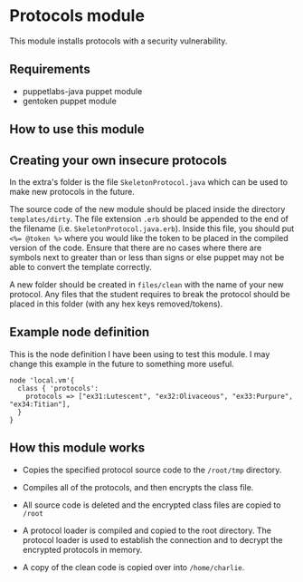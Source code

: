 # Protocols module

This module installs protocols with a security vulnerability.

## Requirements

- puppetlabs-java puppet module
- gentoken puppet module

## How to use this module

## Creating your own insecure protocols

In the extra's folder is the file `SkeletonProtocol.java` which can be used to make new protocols in the future.

The source code of the new module should be placed inside the directory `templates/dirty`. The file extension `.erb` should be appended to the end of the filename (i.e. `SkeletonProtocol.java.erb`). Inside this file, you should put `<%= @token %>` where you would like the token to be placed in the compiled version of the code. Ensure that there are no cases where there are symbols next to greater than or less than signs or else puppet may not be able to convert the template correctly.

A new folder should be created in `files/clean` with the name of your new protocol. Any files that the student requires to break the protocol should be placed in this folder (with any hex keys removed/tokens).

## Example node definition

This is the node definition I have been using to test this module. I may change this example in the future to something more useful.

```puppet
node 'local.vm'{
  class { 'protocols':
    protocols => ["ex31:Lutescent", "ex32:Olivaceous", "ex33:Purpure", "ex34:Titian"],
  }
}
```

## How this module works

- Copies the specified protocol source code to the `/root/tmp` directory.

- Compiles all of the protocols, and then encrypts the class file.

- All source code is deleted and the encrypted class files are copied to `/root`

- A protocol loader is compiled and copied to the root directory. The protocol loader is used to establish the connection and to decrypt the encrypted protocols in memory.

- A copy of the clean code is copied over into `/home/charlie`.
